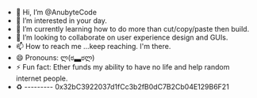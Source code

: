 - 👋 Hi, I’m @AnubyteCode
- 👀 I’m interested in your day.
- 🌱 I’m currently learning how to do more than cut/copy/paste then build.
- 💞️ I’m looking to collaborate on user experience design and GUIs.
- 📫 How to reach me ...keep reaching. I'm there.
- 😄 Pronouns: ლ(ಠ▃ಠლ)
- ⚡ Fun fact: Ether funds my ability to have no life and help random internet people.
- ♻️ --------- 0x32bC3922037d1fCc3b2fB0dC7B2Cb04E129B6F21
<!---
AnubyteCode/AnubyteCode is a ✨ special ✨ repository because its `README.md` (this file) appears on your GitHub profile.
You can click the Preview link to take a look at your changes.
--->
